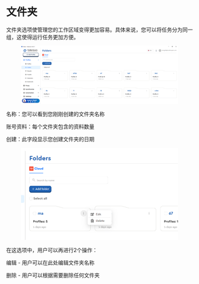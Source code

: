 # 文件夹

文件夹选项使管理您的工作区域变得更加容易。具体来说，您可以将任务分为同一组，这使得运行任务更加方便。

<figure><img src="../.gitbook/assets/image (1) (1) (1) (1) (1).png" alt=""><figcaption></figcaption></figure>

名称：您可以看到您刚刚创建的文件夹名称

账号资料：每个文件夹包含的资料数量

创建：此字段显示您创建文件夹的日期



<figure><img src="../.gitbook/assets/image (122) (1).png" alt=""><figcaption></figcaption></figure>

在这选项中，用户可以再进行2个操作：&#x20;

编辑 - 用户可以在此处编辑文件夹名称

删除 - 用户可以根据需要删除任何文件夹
